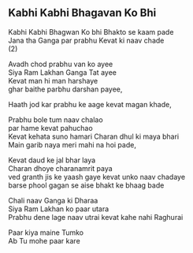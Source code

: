## Kabhi Kabhi Bhagavan Ko Bhi

Kabhi Kabhi Bhagwan Ko bhi Bhakto se kaam pade  
Jana tha Ganga par prabhu Kevat ki naav chade  
(2)

Avadh chod prabhu van ko ayee  
Siya Ram Lakhan Ganga Tat ayee  
Kevat man hi man harshaye  
ghar baithe parbhu darshan payee,

Haath jod kar prabhu ke aage kevat magan khade,

Prabhu bole tum naav chalao  
par hame kevat pahuchao  
Kevat kehata suno hamari Charan dhul ki maya bhari  
Main garib naya meri mahi na hoi pade,

Kevat daud ke jal bhar laya  
Charan dhoye charanamrit paya  
ved granth jis ke yaash gaye kevat unko naav chadaye  
barse phool gagan se aise bhakt ke bhaag bade

Chali naav Ganga ki Dharaa  
Siya Ram Lakhan ko paar utara  
Prabhu dene lage naav utrai kevat kahe nahi Raghurai

Paar kiya maine Tumko  
Ab Tu mohe paar kare

